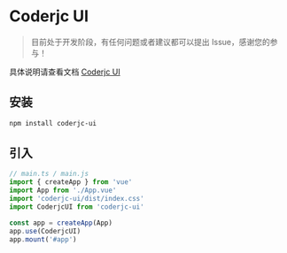 # Coderjc UI

> 目前处于开发阶段，有任何问题或者建议都可以提出 Issue，感谢您的参与！

具体说明请查看文档 <a href="https://coderjc-ui.coderjc.cn" target="_blank">Coderjc UI</a>

## 安装

```bash
npm install coderjc-ui
```

## 引入

```js
// main.ts / main.js
import { createApp } from 'vue'
import App from './App.vue'
import 'coderjc-ui/dist/index.css'
import CoderjcUI from 'coderjc-ui'

const app = createApp(App)
app.use(CoderjcUI)
app.mount('#app')
```
